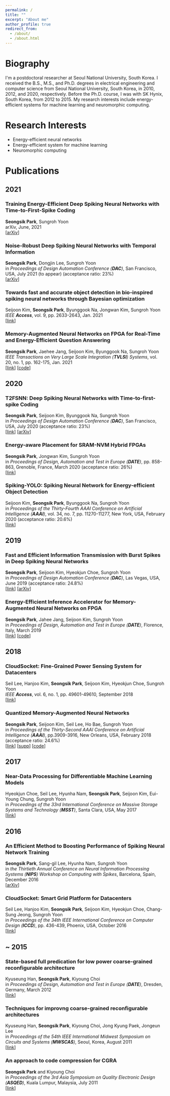 ```yaml
---
permalink: /
title: ""
excerpt: "About me"
author_profile: true
redirect_from: 
  - /about/
  - /about.html
---
```



Biography
======
I'm a postdoctoral researcher at Seoul National University, South Korea.
I received the B.S., M.S., and Ph.D. degrees in electrical engineering and computer science from Seoul National University, South Korea, in 2010, 2012, and 2020, respectively.
Before the Ph.D. course, I was with SK Hynix, South Korea, from 2012 to 2015.
My research interests include energy-efficient systems for machine learning and neuromorphic computing.


Research Interests
======
* Energy-efficient neural networks
* Energy-efficient system for machine learning
* Neuromorphic computing


Publications
======
## 2021

### Training Energy-Efficient Deep Spiking Neural Networks with Time-to-First-Spike Coding
**Seongsik Park**, Sungroh Yoon <br />
arXiv, June, 2021 <br />
[[arXiv](https://arxiv.org/abs/2106.02568)]

### Noise-Robust Deep Spiking Neural Networks with Temporal Information
**Seongsik Park**, Dongjin Lee, Sungroh Yoon <br />
in _Proceedings of Design Automation Conference (**DAC**)_, San Francisco, USA, July 2021 (to appear) (acceptance ratio: 23%) <br />
[[arXiv](https://arxiv.org/abs/2104.11169)]

### Towards fast and accurate object detection in bio-inspired spiking neural networks through Bayesian optimization
Seijoon Kim, **Seongsik Park**, Byunggook Na, Jongwan Kim, Sungroh Yoon <br />
_IEEE **Access**_, vol. 9, pp. 2633-2643, Jan. 2021 <br />
[[link](https://ieeexplore.ieee.org/abstract/document/9306772)]

### Memory-Augmented Neural Networks on FPGA for Real-Time and Energy-Efficient Question Answering
 **Seongsik Park**, Jaehee Jang, Seijoon Kim, Byunggook Na, Sungroh Yoon <br />
_IEEE Transactions on Very Large Scale Integration (**TVLSI**) Systems_, vol. 20, no. 1, pp. 162-175, Jan. 2021 <br />
[[link](https://ieeexplore.ieee.org/abstract/document/9269453)] [[code](https://github.com/seongsikpark/MANN-FPGA)]


## 2020

### T2FSNN: Deep Spiking Neural Networks with Time-to-first-spike Coding
**Seongsik Park**, Seijoon Kim, Byunggook Na, Sungroh Yoon <br />
in _Proceedings of Design Automation Conference (**DAC**)_, San Francisco, USA, July 2020 (acceptance ratio: 23%) <br />
[[link](https://ieeexplore.ieee.org/abstract/document/9218689)] [[arXiv](https://arxiv.org/abs/2003.11741)]

### Energy-aware Placement for SRAM-NVM Hybrid FPGAs
**Seongsik Park**, Jongwan Kim, Sungroh Yoon <br />
in _Proceedings of Design, Automation and Test in Europe (**DATE**)_, pp. 858-863, Grenoble, France, March 2020 (acceptance ratio: 26%) <br />
[[link](https://ieeexplore.ieee.org/abstract/document/9116487)]

### Spiking-YOLO: Spiking Neural Network for Energy-efficient Object Detection
Seijoon Kim, **Seongsik Park**, Byunggook Na, Sungroh Yoon <br />
in _Proceedings of the Thirty-Fourth AAAI Conference on Artificial Intelligence (**AAAI**)_, vol. 34, no. 7, pp. 11270-11277, New York, USA, February 2020 (acceptance ratio: 20.6%) <br />
[[link](https://ojs.aaai.org/index.php/AAAI/article/view/6787)]


## 2019

### Fast and Efficient Information Transmission with Burst Spikes in Deep Spiking Neural Networks
**Seongsik Park**, Seijoon Kim, Hyeokjun Choe, Sungroh Yoon <br />
in _Proceedings of Design Automation Conference (**DAC**)_, Las Vegas, USA, June 2019 (acceptance ratio: 24.8%) <br />
[[link](https://ieeexplore.ieee.org/abstract/document/8807080)] [[arXiv](https://arxiv.org/abs/1809.03142)]

### Energy-Efficient Inference Accelerator for Memory-Augmented Neural Networks on FPGA
**Seongsik Park**, Jahee Jang, Seijoon Kim, Sungroh Yoon <br />
in _Proceedings of Design, Automation and Test in Europe (**DATE**)_, Florence, Italy, March 2019 <br />
[[link](https://ieeexplore.ieee.org/abstract/document/8715013)] [[code](https://github.com/seongsikpark/MANN-FPGA)]


## 2018

### CloudSocket: Fine-Grained Power Sensing System for Datacenters
Seil Lee, Hanjoo Kim, **Seongsik Park**, Seijoon Kim, Hyeokjun Choe, Sungroh Yoon <br />
_IEEE **Access**_, vol. 6, no. 1, pp. 49601-49610, September 2018 <br />
[[link](https://ieeexplore.ieee.org/abstract/document/8454427)]

### Quantized Memory-Augmented Neural Networks
**Seongsik Park**, Seijoon Kim, Seil Lee, Ho Bae, Sungroh Yoon <br />
in _Proceedings of the Thirty-Second AAAI Conference on Artificial Intelligence (**AAAI**)_, pp.3909-3916, New Orleans, USA, February 2018 (acceptance ratio: 24.6%) <br />
[[link](https://ojs.aaai.org/index.php/AAAI/article/view/11704)] [[supp](https://seongsikpark.github.io/files/Quantized_Memory_Augmented_Neural_Networks_supp.pdf)] [[code](https://github.com/seongsikpark/Q-MANN)]


## 2017

### Near-Data Processing for Differentiable Machine Learning Models
Hyeokjun Choe, Seil Lee, Hyunha Nam, **Seongsik Park**, Seijoon Kim, Eui-Young Chung, Sungroh Yoon <br />
in _Proceedings of the 33rd International Conference on Massive Storage Systems and Technology (**MSST**)_, Santa Clara, USA, May 2017 <br />
[[link](https://arxiv.org/abs/1610.02273)]


## 2016

### An Efficient Method to Boosting Performance of Spiking Neural Network Training
**Seongsik Park**, Sang-gil Lee, Hyunha Nam, Sungroh Yoon <br />
in _the Thirtieth Annual Conference on Neural Information Processing Systems (**NIPS**) Workshop on Computing with Spikes_, Barcelona, Spain, December 2016 <br />
[[arXiv](https://arxiv.org/abs/1611.02416)]

### CloudSocket: Smart Grid Platform for Datacenters
Seil Lee, Hanjoo Kim, **Seongsik Park**, Seijoon Kim, Hyeokjun Choe, Chang-Sung Jeong, Sungroh Yoon <br />
in _Proceedings of the 34th IEEE International Conference on Computer Design (**ICCD**)_, pp. 436-439, Phoenix, USA, October 2016 <br />
[[link](https://ieeexplore.ieee.org/abstract/document/7753322)]

## ~ 2015

### State-based full predication for low power coarse-grained reconfigurable architecture
Kyuseung Han, **Seongsik Park**, Kiyoung Choi <br />
in _Proceedings of Design, Automation and Test in Europe (**DATE**)_, Dresden, Germany, March 2012 <br />
[[link](https://ieeexplore.ieee.org/abstract/document/6176704)]

### Techniques for improvng coarse-grained reconfigurable architectures
Kyuseung Han, **Seongsik Park**, Kiyoung Choi, Jong Kyung Paek, Jongeun Lee <br />
in _Proceedings of the 54th IEEE International Midwest Symposium on Circuits and Systems (**MWSCAS**)_, Seoul, Korea, August 2011 <br />
[[link](https://ieeexplore.ieee.org/abstract/document/6026299)]

### An approach to code compression for CGRA
**Seongsik Park** and Kiyoung Choi <br />
in _Proceedings of the 3rd Asia Symposium on Quality Electronic Design (**ASQED**)_, Kuala Lumpur, Malaysia, July 2011 <br />
[[link](https://ieeexplore.ieee.org/abstract/document/6111753)]
